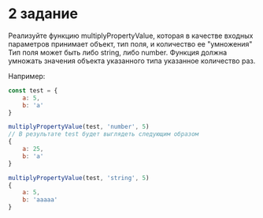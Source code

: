 # 2 задание
Реализуйте функцию multiplyPropertyValue, которая в качестве входных параметров принимает объект, тип поля, и количество ее "умножения"
Тип поля может быть либо string, либо number.
Функция должна умножать значения объекта указанного типа указанное количество раз.

Например:
```js
const test = {
    a: 5,
    b: 'a'
}

multiplyPropertyValue(test, 'number', 5)
// В результате test будет выглядеть следующим образом
{
    a: 25,
    b: 'a'
}

multiplyPropertyValue(test, 'string', 5)
{
    a: 5,
    b: 'aaaaa'
}
```
